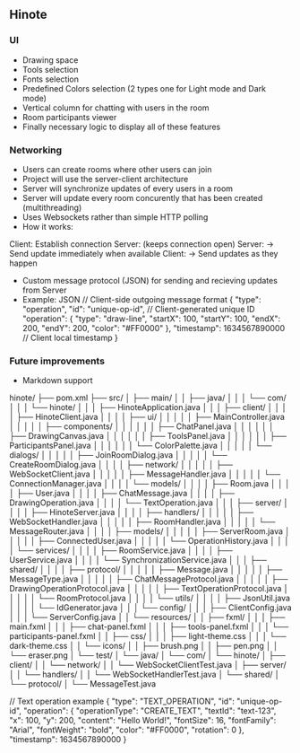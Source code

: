 ## Hinote
### UI
- Drawing space
- Tools selection
- Fonts selection
- Predefined Colors selection (2 types one for Light mode and Dark mode)
- Vertical column for chatting with users in the room
- Room participants viewer
- Finally necessary logic to display all of these features
### Networking
- Users can create rooms where other users can join
- Project will use the server-client architecture
- Server will synchronize updates of every users in a room
- Server will update every room concurently that has been created (multithreading)
- Uses Websockets rather than simple HTTP polling
- How it works:

Client: Establish connection
Server: (keeps connection open)
Server: → Send update immediately when available
Client: → Send updates as they happen

- Custom message protocol (JSON) for sending and recieving updates from Server
- Example:
JSON
// Client-side outgoing message format
{
  "type": "operation",
  "id": "unique-op-id",       // Client-generated unique ID
  "operation": {
    "type": "draw-line",
    "startX": 100, "startY": 100,
    "endX": 200, "endY": 200,
    "color": "#FF0000"
  },
  "timestamp": 1634567890000  // Client local timestamp
}

### Future improvements
- Markdown support

hinote/
├── pom.xml
├── src/
│   ├── main/
│   │   ├── java/
│   │   │   └── com/
│   │   │       └── hinote/
│   │   │           ├── HinoteApplication.java
│   │   │           ├── client/
│   │   │           │   ├── HinoteClient.java
│   │   │           │   ├── ui/
│   │   │           │   │   ├── MainController.java
│   │   │           │   │   ├── components/
│   │   │           │   │   │   ├── ChatPanel.java
│   │   │           │   │   │   ├── DrawingCanvas.java
│   │   │           │   │   │   ├── ToolsPanel.java
│   │   │           │   │   │   ├── ParticipantsPanel.java
│   │   │           │   │   │   └── ColorPalette.java
│   │   │           │   │   └── dialogs/
│   │   │           │   │       ├── JoinRoomDialog.java
│   │   │           │   │       └── CreateRoomDialog.java
│   │   │           │   ├── network/
│   │   │           │   │   ├── WebSocketClient.java
│   │   │           │   │   ├── MessageHandler.java
│   │   │           │   │   └── ConnectionManager.java
│   │   │           │   └── models/
│   │   │           │       ├── Room.java
│   │   │           │       ├── User.java
│   │   │           │       ├── ChatMessage.java
│   │   │           │       ├── DrawingOperation.java
│   │   │           │       └── TextOperation.java
│   │   │           ├── server/
│   │   │           │   ├── HinoteServer.java
│   │   │           │   ├── handlers/
│   │   │           │   │   ├── WebSocketHandler.java
│   │   │           │   │   ├── RoomHandler.java
│   │   │           │   │   └── MessageRouter.java
│   │   │           │   ├── models/
│   │   │           │   │   ├── ServerRoom.java
│   │   │           │   │   ├── ConnectedUser.java
│   │   │           │   │   └── OperationHistory.java
│   │   │           │   └── services/
│   │   │           │       ├── RoomService.java
│   │   │           │       ├── UserService.java
│   │   │           │       └── SynchronizationService.java
│   │   │           ├── shared/
│   │   │           │   ├── protocol/
│   │   │           │   │   ├── Message.java
│   │   │           │   │   ├── MessageType.java
│   │   │           │   │   ├── ChatMessageProtocol.java
│   │   │           │   │   ├── DrawingOperationProtocol.java
│   │   │           │   │   ├── TextOperationProtocol.java
│   │   │           │   │   └── RoomProtocol.java
│   │   │           │   └── utils/
│   │   │           │       ├── JsonUtil.java
│   │   │           │       └── IdGenerator.java
│   │   │           └── config/
│   │   │               ├── ClientConfig.java
│   │   │               └── ServerConfig.java
│   │   └── resources/
│   │       ├── fxml/
│   │       │   ├── main.fxml
│   │       │   ├── chat-panel.fxml
│   │       │   ├── tools-panel.fxml
│   │       │   └── participants-panel.fxml
│   │       ├── css/
│   │       │   ├── light-theme.css
│   │       │   └── dark-theme.css
│   │       └── icons/
│   │           ├── brush.png
│   │           ├── pen.png
│   │           └── eraser.png
│   └── test/
│       └── java/
│           └── com/
│               └── hinote/
│                   ├── client/
│                   │   └── network/
│                   │       └── WebSocketClientTest.java
│                   ├── server/
│                   │   └── handlers/
│                   │       └── WebSocketHandlerTest.java
│                   └── shared/
│                       └── protocol/
│                           └── MessageTest.java


// Text operation example
{
  "type": "TEXT_OPERATION",
  "id": "unique-op-id",
  "operation": {
    "operationType": "CREATE_TEXT",
    "textId": "text-123",
    "x": 100,
    "y": 200,
    "content": "Hello World!",
    "fontSize": 16,
    "fontFamily": "Arial",
    "fontWeight": "bold",
    "color": "#FF0000",
    "rotation": 0
  },
  "timestamp": 1634567890000
}

